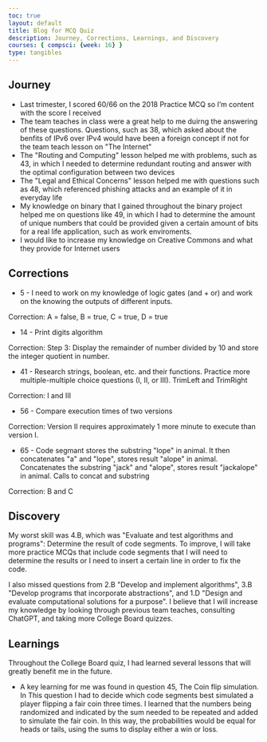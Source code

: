 ```yaml
---
toc: true
layout: default
title: Blog for MCQ Quiz
description: Journey, Corrections, Learnings, and Discovery
courses: { compsci: {week: 16} }
type: tangibles
---
```


## Journey
* Last trimester, I scored 60/66 on the 2018 Practice MCQ so I’m content with the score I received
* The team teaches in class were a great help to me duirng the answering of these questions. Questions, such as 38, which asked about the benfits of IPv6 over IPv4 would have been a foreign concept if not for the team teach lesson on "The Internet"
* The "Routing and Computing" lesson helped me with problems, such as 43, in which I needed to determine redundant routing and answer with the optimal configuration between two devices
* The "Legal and Ethical Concerns" lesson helped me with questions such as 48, which referenced phishing attacks and an example of it in everyday life
* My knowledge on binary that I gained throughout the binary project helped me on questions like 49, in which I had to determine the amount of unique numbers that could be provided given a certain amount of bits for a real life application, such as work enviroments.
* I would like to increase my knowledge on Creative Commons and what they provide for Internet users

## Corrections
* 5 - I need to work on my knowledge of logic gates (and + or) and work on the knowing the outputs of different inputs.

Correction: A = false, B = true, C = true, D = true

* 14 - Print digits algorithm

Correction: Step 3: Display the remainder of number divided by 10 and store the integer quotient in number.

* 41 - Research strings, boolean, etc. and their functions. Practice more multiple-multiple choice questions (I, II, or III).
TrimLeft and TrimRight

Correction: I and III

* 56 - Compare execution times of two versions

Correction: Version II requires approximately 1 more minute to execute than version I.

* 65 - Code segmant stores the substring "lope" in animal. It then concatenates "a" and "lope", stores result "alope" in animal. Concatenates the substring "jack" and "alope", stores result "jackalope" in animal.
Calls to concat and substring

Correction: B and C

## Discovery

My worst skill was 4.B, which was "Evaluate and test algorithms and programs": Determine the result of code segments. To improve, I will take more practice MCQs that include code segments that I will need to determine the results or I need to insert a certain line in order to fix the code.

I also missed questions from 2.B "Develop and implement algorithms", 3.B "Develop programs that incorporate abstractions", and 1.D "Design and evaluate computational solutions for a purpose". I believe that I will increase my knowledge by looking through previous team teaches, consulting ChatGPT, and taking more College Board quizzes.

## Learnings
Throughout the College Board quiz, I had learned several lessons that will greatly benefit me in the future. 

- A key learning for me was found in question 45, The Coin flip simulation. In This question I had to decide which code segments best simulated a player flipping a fair coin three times. I learned that the numbers being randomized and indicated by the sum needed to be repeated and added to simulate the fair coin. In this way, the probabilities would be equal for heads or tails, using the sums to display either a win or loss.